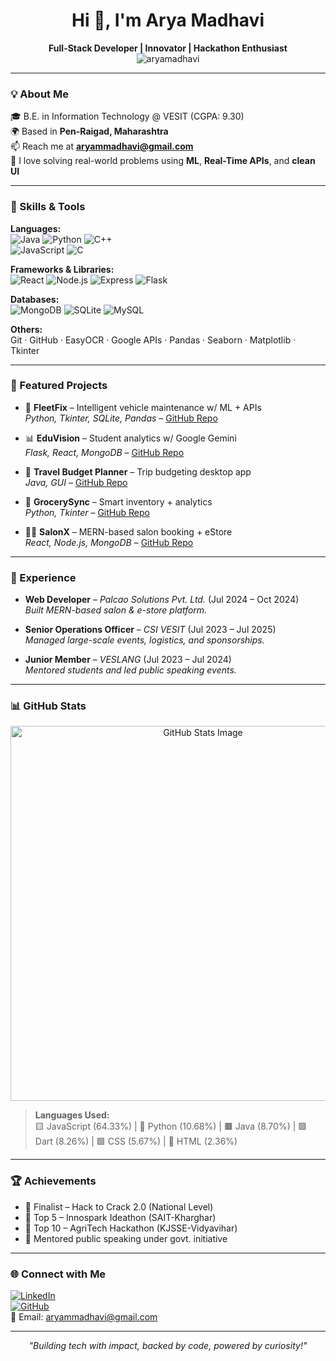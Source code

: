 <h1 align="center">Hi 👋, I'm Arya Madhavi</h1>
<p align="center">
  <b>Full-Stack Developer | Innovator | Hackathon Enthusiast</b><br>
  <img src="https://komarev.com/ghpvc/?username=aryamadhavi&label=Profile%20views&color=0e75b6&style=flat" alt="aryamadhavi" />
</p>

---

### 💡 About Me
🎓 B.E. in Information Technology @ VESIT (CGPA: 9.30)  
🌍 Based in **Pen-Raigad, Maharashtra**  
📫 Reach me at **aryammadhavi@gmail.com**  
💬 I love solving real-world problems using **ML**, **Real-Time APIs**, and **clean UI**

---

### 🔧 Skills & Tools
**Languages:**  
![Java](https://img.shields.io/badge/Java-ED8B00?style=flat&logo=java&logoColor=white) 
![Python](https://img.shields.io/badge/Python-3776AB?style=flat&logo=python&logoColor=white) 
![C++](https://img.shields.io/badge/C++-00599C?style=flat&logo=c%2B%2B&logoColor=white)  
![JavaScript](https://img.shields.io/badge/JavaScript-F7DF1E?style=flat&logo=javascript&logoColor=black) 
![C](https://img.shields.io/badge/C-00599C?style=flat&logo=c&logoColor=white)

**Frameworks & Libraries:**  
![React](https://img.shields.io/badge/React-20232A?style=flat&logo=react&logoColor=61DAFB) 
![Node.js](https://img.shields.io/badge/Node.js-339933?style=flat&logo=nodedotjs&logoColor=white) 
![Express](https://img.shields.io/badge/Express.js-000000?style=flat&logo=express&logoColor=white) 
![Flask](https://img.shields.io/badge/Flask-000000?style=flat&logo=flask&logoColor=white)

**Databases:**  
![MongoDB](https://img.shields.io/badge/MongoDB-4EA94B?style=flat&logo=mongodb&logoColor=white) 
![SQLite](https://img.shields.io/badge/SQLite-003B57?style=flat&logo=sqlite&logoColor=white) 
![MySQL](https://img.shields.io/badge/MySQL-00758F?style=flat&logo=mysql&logoColor=white)

**Others:**  
Git · GitHub · EasyOCR · Google APIs · Pandas · Seaborn · Matplotlib · Tkinter

---

### 🧠 Featured Projects
- 🚗 **FleetFix** – Intelligent vehicle maintenance w/ ML + APIs  
  _Python, Tkinter, SQLite, Pandas_ – [GitHub Repo](#)

- 📊 **EduVision** – Student analytics w/ Google Gemini  
  _Flask, React, MongoDB_ – [GitHub Repo](#)

- 🧾 **Travel Budget Planner** – Trip budgeting desktop app  
  _Java, GUI_ – [GitHub Repo](#)

- 🛒 **GrocerySync** – Smart inventory + analytics  
  _Python, Tkinter_ – [GitHub Repo](#)

- 💇‍♀️ **SalonX** – MERN-based salon booking + eStore  
  _React, Node.js, MongoDB_ – [GitHub Repo](#)

---

### 💼 Experience
- **Web Developer** – *Palcao Solutions Pvt. Ltd.* (Jul 2024 – Oct 2024)  
  _Built MERN-based salon & e-store platform._

- **Senior Operations Officer** – *CSI VESIT* (Jul 2023 – Jul 2025)  
  _Managed large-scale events, logistics, and sponsorships._

- **Junior Member** – *VESLANG* (Jul 2023 – Jul 2024)  
  _Mentored students and led public speaking events._

---

### 📊 GitHub Stats

<p align="center">
  <img src="/mnt/data/9394fcf9-9c6b-4505-be9f-0f0a00e690b2.png" width="600" alt="GitHub Stats Image" />
</p>

> **Languages Used:**  
> 🟨 JavaScript (64.33%) | 🔵 Python (10.68%) | 🟫 Java (8.70%) | 🟩 Dart (8.26%) | 🟪 CSS (5.67%) | 🔴 HTML (2.36%)

---

### 🏆 Achievements
- 🥈 Finalist – Hack to Crack 2.0 (National Level)  
- 🧠 Top 5 – Innospark Ideathon (SAIT-Kharghar)  
- 🌾 Top 10 – AgriTech Hackathon (KJSSE-Vidyavihar)  
- 🎤 Mentored public speaking under govt. initiative  

---

### 🌐 Connect with Me
[![LinkedIn](https://img.shields.io/badge/LinkedIn-blue?style=flat&logo=linkedin&logoColor=white)](https://linkedin.com/in/your-profile)  
[![GitHub](https://img.shields.io/badge/GitHub-black?style=flat&logo=github&logoColor=white)](https://github.com/yourusername)  
📧 Email: aryammadhavi@gmail.com  

---

<p align="center"><i>"Building tech with impact, backed by code, powered by curiosity!"</i></p>
